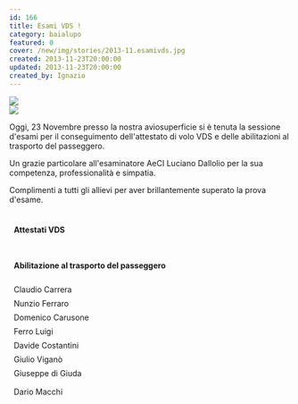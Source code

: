 ```yaml
---
id: 166
title: Esami VDS !
category: baialupo
featured: 0
cover: /new/img/stories/2013-11.esamivds.jpg
created: 2013-11-23T20:00:00
updated: 2013-11-23T20:00:00
created_by: Ignazio
---
```


<div class="flex flex-col sm:flex-row gap-x-1 mb-4">
    <div class="w-full">
        <a href="/new/img/stories/2013-11.esamivds.jpg" target="_blank">
            <img class="float-start mr-3 w-full" src="/new/img/stories/2013-11.esamivds.jpg"/>
        </a>
    </div>
    <div class="w-full">
        <a href="/new/img/stories/2013-11.esamivds.jpg" target="_blank">
            <img class="float-start mr-3 w-full" src="/new/img/stories/2013-11.esamivds.2.jpg"/>
        </a>
    </div>
</div>

Oggi, 23 Novembre presso la nostra aviosuperficie si è tenuta la sessione d'esami per il conseguimento dell'attestato di volo VDS e delle abilitazioni al trasporto del passeggero.

Un grazie particolare all'esaminatore AeCI Luciano Dallolio per la sua competenza, professionalità e simpatia.

Complimenti a tutti gli allievi per aver brillantemente superato la prova d'esame.

<style>
    .grid > div {
        padding: 0.25rem 0.5rem;
        border-bottom-width: 1px;
        --tw-border-opacity: 1;
        border-color: rgb(255 237 213 / var(--tw-border-opacity));
    }

    .grid > div:nth-of-type(1),
    .grid > div:nth-of-type(2) {
        border-top-width: 1px;
    }
</style>
<div class="grid grid-cols-[auto,auto] mt-4">
    <div class="font-bold text-orange-500"><h4>Attestati VDS</4></div>
    <div class="font-bold text-orange-500"><h4>Abilitazione al trasporto del passeggero</h4></div>
    <div>Claudio Carrera</div>
    <div>Nunzio Ferraro</div>
    <div>Domenico Carusone</div>
    <div>Ferro Luigi</div>
    <div>Davide Costantini</div>
    <div>Giulio Viganò</div>
    <div>Giuseppe di Giuda</div>
    <div></div>
    <div>Dario Macchi</div>
    <div></div>
</div>
